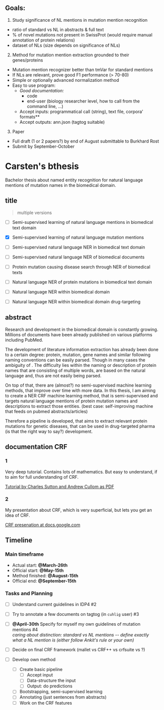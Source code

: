 ## Goals:

1. Study significance of NL mentions in mutation mention recognition
  * ratio of standard vs NL in abstracts & full text
  * % of novel mutations not present in SwissProt (would require manual annotation of protein relations)
  * dataset of NLs (size depends on significance of NLs)
2. Method for mutation mention extraction grounded to their genes/proteins
  * Mutation mention recognizer better than tmVar for standard mentions
  * If NLs are relevant, prove good F1 performance (> 70-80)
  * Simple or optionally advanced normalization method
  * Easy to use program:
    * *Good documentation:*
      * code
      * end-user (biology researcher level, how to call from the command line, ...)
    * Accept inputs: programmatical call (string), text file, corpora' formats**
    * Accept outputs: ann.json (tagtog suitable)   
3. Paper
  * Full draft (1 or 2 papers?) by end of August submittable to Burkhard Rost
  * Submit by September-October




# Carsten's bthesis

Bachelor thesis about named entity recognition for natural language mentions of mutation names in the biomedical domain.

## title
> multiple versions

- [ ] Semi-supervised learning of natural language mentions in biomedical text domain
- [X] Semi-supervised learning of natural language mutation mentions
- [ ] Semi-supervised natural language NER in biomedical text domain
- [ ] Semi-supervised natural language NER of biomedical documents
- [ ] Protein mutation causing disease search through NER of biomedical texts
- [ ] Natural language NER of protein mutations in biomedical text domain
- [ ] Natural language NER within biomedical domain
- [ ] Natural language NER within biomedical domain drug-targeting


## abstract
Research and development in the biomedical domain is constantly growing. Millions of documents have been already published on various platforms including PubMed.

The development of literature information extraction has already been done to a certain degree: protein, mutation, gene names and similar following naming conventions can be easily parsed. Though in many cases the ambiguity of . The difficulty lies within the naming or description of protein names that are consisting of multiple words, are based on the natural language and, thus are not easily being parsed.

On top of that, there are (almost?) no semi-supervised machine learning methods, that improve over time with more data. In this thesis, I am aiming to create a NER CRF machine learning method, that is semi-supervised and targets natural language mentions of protein mutation names and descriptions to extract those entities. (best case: self-improving machine that feeds on pubmed abstracts/articles)

Therefore a pipeline is developed, that aims to extract relevant protein mutations for genetic diseases, that can be used in drug-targeted pharma (is that the right way to say?) development.



## documentation CRF

### 1

Very deep tutorial. Contains lots of mathematics. But easy to understand, if to aim for full understanding of CRF.

[Tutorial by Charles Sutton and Andrew Cullom as PDF](http://people.cs.umass.edu/~mccallum/papers/crf-tutorial.pdf)

### 2

My presentation about CRF, which is very superficial, but lets you get an idea of CRF.

[CRF presenation at docs.google.com](https://docs.google.com/presentation/d/1Sq9a-y_2WW3I7gXBK-IUZx6eNG7vhJO1UfwX7MqWdgc/pub?start=false&loop=false&delayms=5000)


## Timeline

### Main timeframe

* Actual start: **@March-26th**
* Official start: **@May-15th**
* Method finished: **@August-15th**
* Official end: **@September-15th**


### Tasks and Planning

* [ ] Understand current guidelines in IDP4 #2
* [ ] Try to annotate a few documents on tagtog (in `cuhlig` user) #3
* [ ] **@April-30th** Specify for myself my own guidelines of mutation mentions #4  
  *caring about distinction: standard vs NL mentions -- define exactly what a NL mention is (either follow Ankit's rule or your own)*


* [ ] Decide on final CRF framework (mallet vs CRF++ vs crfsuite vs ?)

* [ ] Develop own method
  * [ ] Create basic pipeline
    * [ ] Accept input
    * [ ] Data-structure the input
    * [ ] Output: do predictions
  * [ ] Bootstrapping, semi-supervised learning
  * [ ] Annotating (just sentences from abstracts)
  * [ ] Work on the CRF features
